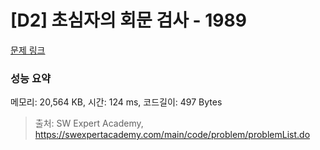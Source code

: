 # [D2] 초심자의 회문 검사 - 1989 

[문제 링크](https://swexpertacademy.com/main/code/problem/problemDetail.do?contestProbId=AV5PyTLqAf4DFAUq) 

### 성능 요약

메모리: 20,564 KB, 시간: 124 ms, 코드길이: 497 Bytes



> 출처: SW Expert Academy, https://swexpertacademy.com/main/code/problem/problemList.do
